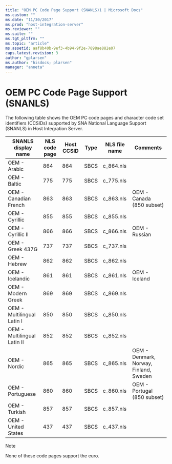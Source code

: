 ```yaml
---
title: "OEM PC Code Page Support (SNANLS)1 | Microsoft Docs"
ms.custom: ""
ms.date: "11/30/2017"
ms.prod: "host-integration-server"
ms.reviewer: ""
ms.suite: ""
ms.tgt_pltfrm: ""
ms.topic: "article"
ms.assetid: aaf8b40b-9ef3-4b94-9f2e-7898ae882e07
caps.latest.revision: 3
author: "gplarsen"
ms.author: "hisdocs; plarsen"
manager: "anneta"
---
```

# OEM PC Code Page Support (SNANLS)
The following table shows the OEM PC code pages and character code set identifiers (CCSIDs) supported by SNA National Language Support (SNANLS) in Host Integration Server.  
  
|SNANLS display name|NLS code page|Host CCSID|Type|NLS file name|Comments|  
|-------------------------|-------------------|----------------|----------|-------------------|--------------|  
|OEM - Arabic|864|864|SBCS|c_864.nls||  
|OEM - Baltic|775|775|SBCS|c_775.nls||  
|OEM - Canadian French|863|863|SBCS|c_863.nls|OEM - Canada (850 subset)|  
|OEM - Cyrillic|855|855|SBCS|c_855.nls||  
|OEM - Cyrillic II|866|866|SBCS|c_866.nls|OEM - Russian|  
|OEM - Greek 437G|737|737|SBCS|c_737.nls||  
|OEM - Hebrew|862|862|SBCS|c_862.nls||  
|OEM - Icelandic|861|861|SBCS|c_861.nls|OEM - Iceland|  
|OEM - Modern Greek|869|869|SBCS|c_869.nls||  
|OEM - Multilingual Latin I|850|850|SBCS|c_850.nls||  
|OEM - Multilingual Latin II|852|852|SBCS|c_852.nls||  
|OEM - Nordic|865|865|SBCS|c_865.nls|OEM - Denmark, Norway, Finland, Sweden|  
|OEM - Portuguese|860|860|SBCS|c_860.nls|OEM - Portugal (850 subset)|  
|OEM - Turkish|857|857|SBCS|c_857.nls||  
|OEM - United States|437|437|SBCS|c_437.nls||  
  
> [!NOTE]
>  None of these code pages support the euro.